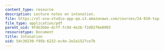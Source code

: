 ```yaml
---
content_type: resource
description: Lecture notes on intonation.
file: https://ol-ocw-studio-app-qa.s3.amazonaws.com/courses/24-910-topics-in-linguistic-theory-laboratory-phonology-spring-2007/5dc30230f95b6232ec4e2e2a1527ce7b_lec7_intonation.pdf
file_type: application/pdf
parent_uid: 9fdb3bbe-dcff-fc9d-4e26-f2d82f6e0993
resourcetype: Document
title: Intonation
uid: 5dc30230-f95b-6232-ec4e-2e2a1527ce7b
---
```


